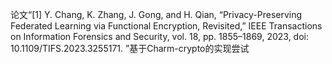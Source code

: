 论文“[1] Y. Chang, K. Zhang, J. Gong, and H. Qian, “Privacy-Preserving Federated Learning via Functional Encryption, Revisited,” IEEE Transactions on Information Forensics and Security, vol. 18, pp. 1855–1869, 2023, doi: 10.1109/TIFS.2023.3255171.
”基于Charm-crypto的实现尝试
